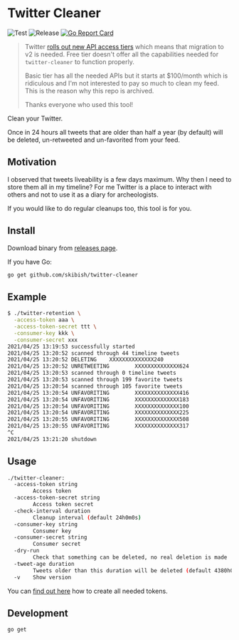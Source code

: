# Twitter Cleaner

![Test](https://github.com/skibish/twitter-cleaner/workflows/run%20tests/badge.svg)
![Release](https://github.com/skibish/twitter-cleaner/workflows/release/badge.svg)
[![Go Report Card](https://goreportcard.com/badge/github.com/skibish/twitter-cleaner)](https://goreportcard.com/report/github.com/skibish/twitter-cleaner)

> Twitter [rolls out new API access tiers](https://twittercommunity.com/t/announcing-new-access-tiers-for-the-twitter-api/188728)
> which means that migration to v2 is needed.
> Free tier doesn't offer all the capabilities needed for `twitter-cleaner` to function properly.
>
> Basic tier has all the needed APIs but it starts at $100/month which is ridiculous and I'm not interested to pay so much to clean my feed.
> This is the reason why this repo is archived.
>
> Thanks everyone who used this tool!

Clean your Twitter.

Once in 24 hours all tweets that are older than half a year (by default) will be deleted, un-retweeted and un-favorited from your feed.

## Motivation

I observed that tweets liveability is a few days maximum.
Why then I need to store them all in my timeline?
For me Twitter is a place to interact with others and not to use it as a diary for archeologists.

If you would like to do regular cleanups too, this tool is for you.

## Install

Download binary from [releases page](https://github.com/skibish/twitter-cleaner/releases).

If you have Go:

```sh
go get github.com/skibish/twitter-cleaner
```

## Example

```sh
$ ./twitter-retention \
  -access-token aaa \
  -access-token-secret ttt \
  -consumer-key kkk \
  -consumer-secret xxx
2021/04/25 13:19:53 successfully started
2021/04/25 13:20:52 scanned through 44 timeline tweets
2021/04/25 13:20:52 DELETING    XXXXXXXXXXXXXX240
2021/04/25 13:20:52 UNRETWEETING        XXXXXXXXXXXXXX624
2021/04/25 13:20:53 scanned through 0 timeline tweets
2021/04/25 13:20:53 scanned through 199 favorite tweets
2021/04/25 13:20:54 scanned through 105 favorite tweets
2021/04/25 13:20:54 UNFAVORITING        XXXXXXXXXXXXXX416
2021/04/25 13:20:54 UNFAVORITING        XXXXXXXXXXXXXX183
2021/04/25 13:20:54 UNFAVORITING        XXXXXXXXXXXXXX100
2021/04/25 13:20:54 UNFAVORITING        XXXXXXXXXXXXXX225
2021/04/25 13:20:55 UNFAVORITING        XXXXXXXXXXXXXX508
2021/04/25 13:20:55 UNFAVORITING        XXXXXXXXXXXXXX317
^C
2021/04/25 13:21:20 shutdown
```

## Usage

```sh
./twitter-cleaner:
  -access-token string
        Access token
  -access-token-secret string
        Access token secret
  -check-interval duration
        Cleanup interval (default 24h0m0s)
  -consumer-key string
        Consumer key
  -consumer-secret string
        Consumer secret
  -dry-run
        Check that something can be deleted, no real deletion is made
  -tweet-age duration
        Tweets older than this duration will be deleted (default 4380h0m0s)
  -v    Show version
```

You can [find out here](https://developer.twitter.com/en/docs/basics/authentication/guides/access-tokens) how to create all needed tokens.

## Development

```sh
go get
```
